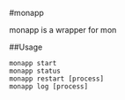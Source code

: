 #monapp

monapp is a wrapper for mon

##Usage

	monapp start
	monapp status
	monapp restart [process]
	monapp log [process]

